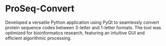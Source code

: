# ProSeq-Convert
Developed a versatile Python application using PyQt to seamlessly convert protein sequence codes between 3-letter and 1-letter formats. The tool was optimized for bioinformatics research, featuring an intuitive GUI and efficient algorithmic processing.
